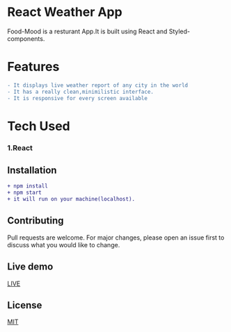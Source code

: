 

# React Weather App

Food-Mood is a resturant App.It is built using React and Styled-components.

# Features
```diff
- It displays live weather report of any city in the world
- It has a really clean,minimilistic interface.
- It is responsive for every screen available
```

# Tech Used
### 1.React

## Installation

```diff
+ npm install
+ npm start
+ it will run on your machine(localhost).
```

## Contributing
Pull requests are welcome. For major changes, please open an issue first to discuss what you would like to change.



## Live demo
[LIVE](https://kimangoromaji.netlify.com)

## License
[MIT](https://choosealicense.com/licenses/mit/)

